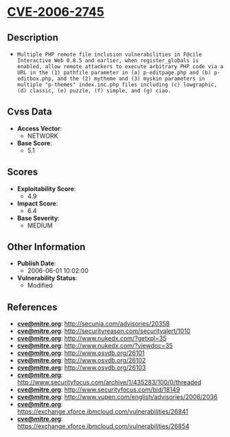 
# [CVE-2006-2745](https://cve.mitre.org/cgi-bin/cvename.cgi?name=CVE-2006-2745)

## Description

- `Multiple PHP remote file inclusion vulnerabilities in F@cile Interactive Web 0.8.5 and earlier, when register_globals is enabled, allow remote attackers to execute arbitrary PHP code via a URL in the (1) pathfile parameter in (a) p-editpage.php and (b) p-editbox.php, and the (2) mytheme and (3) myskin parameters in multiple "p-themes" index.inc.php files including (c) lowgraphic, (d) classic, (e) puzzle, (f) simple, and (g) ciao.`

## Cvss Data

- **Access Vector**:
  - NETWORK
- **Base Score**:
  - 5.1

## Scores

- **Exploitability Score**:
  - 4.9
- **Impact Score**:
  - 6.4
- **Base Severity**:
  - MEDIUM

## Other Information

- **Publish Date**:
  - 2006-06-01 10:02:00
- **Vulnerability Status**:
  - Modified

## References

- **cve@mitre.org**: http://secunia.com/advisories/20358
- **cve@mitre.org**: http://securityreason.com/securityalert/1010
- **cve@mitre.org**: http://www.nukedx.com/?getxpl=35
- **cve@mitre.org**: http://www.nukedx.com/?viewdoc=35
- **cve@mitre.org**: http://www.osvdb.org/26101
- **cve@mitre.org**: http://www.osvdb.org/26102
- **cve@mitre.org**: http://www.osvdb.org/26103
- **cve@mitre.org**: http://www.securityfocus.com/archive/1/435283/100/0/threaded
- **cve@mitre.org**: http://www.securityfocus.com/bid/18149
- **cve@mitre.org**: http://www.vupen.com/english/advisories/2006/2036
- **cve@mitre.org**: https://exchange.xforce.ibmcloud.com/vulnerabilities/26841
- **cve@mitre.org**: https://exchange.xforce.ibmcloud.com/vulnerabilities/26854
